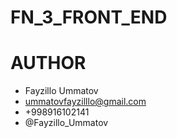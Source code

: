 # FN_3_FRONT_END

# AUTHOR
 - Fayzillo Ummatov
 - ummatovfayzilllo@gmail.com
 - +998916102141
 - @Fayzillo_Ummatov